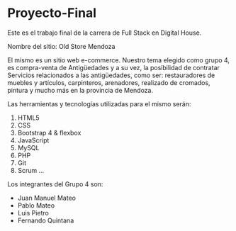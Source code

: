 # Proyecto-Final
Este es el trabajo final de la carrera de Full Stack en Digital House.

Nombre del sitio: Old Store Mendoza

El mismo es un sitio web e-commerce. Nuestro tema elegido como grupo 4, es compra-venta de Antigüedades y a su vez, la 
posibilidad de contratar Servicios relacionados a las antigüedades, como ser: restauradores de muebles y artículos, carpinteros,
arenadores, realizado de cromados, pintura y mucho más en la provincia de Mendoza.

Las herramientas y tecnologías utilizadas para el mismo serán:
1. HTML5
2. CSS
3. Bootstrap 4 & flexbox
4. JavaScript
5. MySQL
6. PHP
7. Git 
8. Scrum 
...

Los integrantes del Grupo 4 son:
- Juan Manuel Mateo
- Pablo Mateo
- Luis Pietro
- Fernando Quintana
